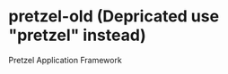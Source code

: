 pretzel-old (Depricated use "pretzel" instead)
==============================================

Pretzel Application Framework
